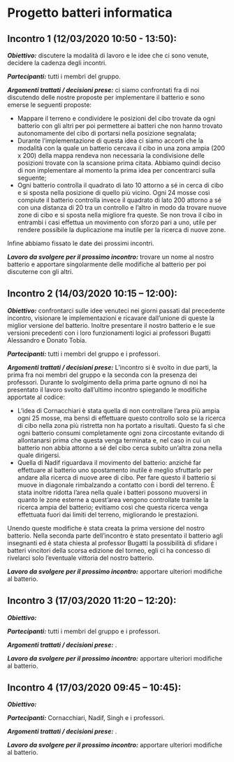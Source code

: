 # Progetto batteri informatica

## Incontro 1 (12/03/2020  10:50 - 13:50):

***Obiettivo:*** discutere la modalità di lavoro e le idee che ci sono venute, decidere la cadenza degli incontri.

***Partecipanti:*** tutti i membri del gruppo.

***Argomenti trattati / decisioni prese:*** ci siamo confrontati fra di noi discutendo delle nostre proposte per implementare il batterio e sono emerse le seguenti proposte:
* Mappare il terreno e condividere le posizioni del cibo trovate da ogni batterio con gli altri per poi permettere ai batteri che non hanno trovato autonomamente del cibo di portarsi nella posizione segnalata;
* Durante l’implementazione di questa idea ci siamo accorti che la modalità con la quale un batterio cercava il cibo in una zona ampia (200 x 200) della mappa rendeva non necessaria la condivisione delle posizioni trovate con la scansione prima citata. Abbiamo quindi deciso di non implementare al momento la prima idea per concentrarci sulla seguente;
* Ogni batterio controlla il quadrato di lato 10 attorno a sé in cerca di cibo e si sposta nella posizione di quello più vicino.
Ogni 24 mosse così compiute il batterio controlla invece il quadrato di lato 200 attorno a sé con una distanza di 20 tra un controllo e l’altro in modo da trovare nuove zone di cibo e si sposta nella migliore fra queste. Se non trova il cibo in entrambi i casi effettua un movimento con sforzo pari a uno, utile per rendere possibile la duplicazione ma inutile per la ricerca di nuove zone.

Infine abbiamo fissato le date dei prossimi incontri.

***Lavoro da svolgere per il prossimo incontro:*** trovare un nome al nostro batterio e apportare singolarmente delle modifiche al batterio per poi discuterne con gli altri.


## Incontro 2 (14/03/2020 10:15 – 12:00):

***Obiettivo:*** confrontarci sulle idee venuteci nei giorni passati dal precedente incontro, visionare le implementazioni e ricavare dall’unione di queste la miglior versione del batterio. Inoltre presentare il nostro batterio e le sue versioni precedenti con i loro funzionamenti logici ai professori Bugatti Alessandro e Donato Tobia.

***Partecipanti:*** tutti i membri del gruppo e i professori.

***Argomenti trattati / decisioni prese:*** L’incontro si è svolto in due parti, la prima fra noi membri del gruppo e la seconda con la presenza dei professori.
Durante lo svolgimento della prima parte ognuno di noi ha presentato il lavoro svolto dall’ultimo incontro spiegando le modifiche apportate al codice:
* L’idea di Cornacchiari è stata quella di non controllare l’area più ampia ogni 25 mosse, ma bensì di effettuare questo controllo solo se la ricerca di cibo nella zona più ristretta non ha portato a risultati. Questo fa sì che ogni batterio consumi completamente ogni zona circostante evitando di allontanarsi prima che questa venga terminata e, nel caso in cui un batterio non abbia attorno a sé del cibo cerca subito un’altra zona nella quale dirigersi.
* Quella di Nadif riguardava il movimento del batterio: anziché far effettuare al batterio uno spostamento inutile è meglio sfruttarlo per andare alla ricerca di nuove aree di cibo. Per fare questo il batterio si muove in diagonale rimbalzando a contatto con i bordi del terreno.
È stata inoltre ridotta l’area nella quale i batteri possono muoversi in quanto le zone esterne a quest’area vengono controllate tramite la ricerca ampia del batterio; evitiamo così che questa ricerca venga effettuata fuori dai limiti del terreno, migliorando le prestazioni.

Unendo queste modifiche è stata creata la prima versione del nostro batterio.
Nella seconda parte dell’incontro è stato presentato il batterio agli insegnanti ed è stata chiesta al professor Bugatti la possibilità di sfidare i batteri vincitori della scorsa edizione del torneo, egli ci ha concesso di rivelarci solo l’eventuale vittoria del nostro batterio.

***Lavoro da svolgere per il prossimo incontro:*** apportare ulteriori modifiche al batterio.


## Incontro 3 (17/03/2020 11:20 – 12:20):

***Obiettivo:*** 

***Partecipanti:*** tutti i membri del gruppo e i professori.

***Argomenti trattati / decisioni prese:*** .

***Lavoro da svolgere per il prossimo incontro:*** apportare ulteriori modifiche al batterio.


## Incontro 4 (17/03/2020 09:45 – 10:45):

***Obiettivo:*** 

***Partecipanti:*** Cornacchiari, Nadif, Singh e i professori.

***Argomenti trattati / decisioni prese:*** .

***Lavoro da svolgere per il prossimo incontro:*** apportare ulteriori modifiche al batterio.
